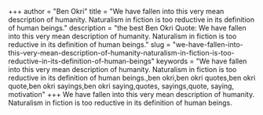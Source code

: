 +++
author = "Ben Okri"
title = "We have fallen into this very mean description of humanity. Naturalism in fiction is too reductive in its definition of human beings."
description = "the best Ben Okri Quote: We have fallen into this very mean description of humanity. Naturalism in fiction is too reductive in its definition of human beings."
slug = "we-have-fallen-into-this-very-mean-description-of-humanity-naturalism-in-fiction-is-too-reductive-in-its-definition-of-human-beings"
keywords = "We have fallen into this very mean description of humanity. Naturalism in fiction is too reductive in its definition of human beings.,ben okri,ben okri quotes,ben okri quote,ben okri sayings,ben okri saying,quotes, sayings,quote, saying, motivation"
+++
We have fallen into this very mean description of humanity. Naturalism in fiction is too reductive in its definition of human beings.
